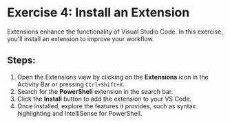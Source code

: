 # Exercise 4: Install an Extension

Extensions enhance the functionality of Visual Studio Code. In this exercise, you'll install an extension to improve your workflow.

## Steps:
1. Open the Extensions view by clicking on the **Extensions** icon in the Activity Bar or pressing `Ctrl+Shift+X`.
2. Search for the **PowerShell** extension in the search bar.
3. Click the **Install** button to add the extension to your VS Code.
4. Once installed, explore the features it provides, such as syntax highlighting and IntelliSense for PowerShell.
